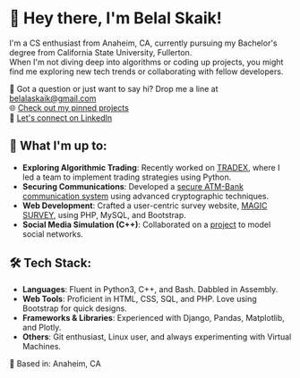 # 👋 Hey there, I'm Belal Skaik!

I'm a CS enthusiast from Anaheim, CA, currently pursuing my Bachelor's degree from California State University, Fullerton.  
When I'm not diving deep into algorithms or coding up projects, you might find me exploring new tech trends or collaborating with fellow developers.

📧 Got a question or just want to say hi? Drop me a line at belalaskaik@gmail.com  
🌐 [Check out my pinned projects](#-what-im-up-to)  
💼 [Let's connect on LinkedIn](https://www.linkedin.com/in/Belal-skaik/)


## 🚀 What I'm up to:

- **Exploring Algorithmic Trading**: Recently worked on [TRADEX](https://github.com/Belalaskaik/TradeX), where I led a team to implement trading strategies using Python.
- **Securing Communications**: Developed a [secure ATM-Bank communication system](https://github.com/danny-garxia/secureBank) using advanced cryptographic techniques.
- **Web Development**: Crafted a user-centric survey website, [MAGIC SURVEY](https://github.com/Belalaskaik/Magic-Survey), using PHP, MySQL, and Bootstrap.
- **Social Media Simulation (C++)**: Collaborated on a [project](https://github.com/Belalaskaik/Social-Media-Simulation) to model social networks.

## 🛠 Tech Stack:

- **Languages**: Fluent in Python3, C++, and Bash. Dabbled in Assembly.
- **Web Tools**: Proficient in HTML, CSS, SQL, and PHP. Love using Bootstrap for quick designs.
- **Frameworks & Libraries**: Experienced with Django, Pandas, Matplotlib, and Plotly.
- **Others**: Git enthusiast, Linux user, and always experimenting with Virtual Machines.

📍 Based in: Anaheim, CA
